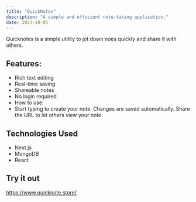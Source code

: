 ```yaml
---
title: "QuickNotes"
description: "A simple and efficient note-taking application."
date: 2023-10-05
---
```


Quicknotes is a simple utility to jot down noes quickly and share it with others. 

## Features:
- Rich text editing
- Real-time saving
- Shareable notes
- No login required
- How to use:
- Start typing to create your note. Changes are saved automatically. Share the URL to let others view your note.

## Technologies Used

- Next.js
- MongoDB
- React

## Try it out
https://www.quicknote.store/